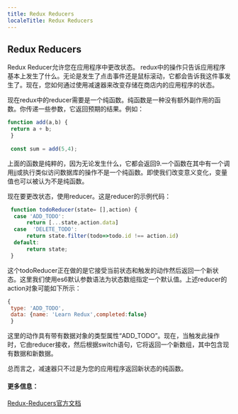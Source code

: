 ```yaml
---
title: Redux Reducers
localeTitle: Redux Reducers
---
```

## Redux Reducers

Redux Reducer允许您在应用程序中更改状态。 redux中的操作只告诉应用程序基本上发生了什么。无论是发生了点击事件还是鼠标滚动，它都会告诉我这件事发生了。现在，您如何通过使用减速器来改变存储在商店内的应用程序的状态。

现在redux中的reducer需要是一个纯函数。纯函数是一种没有额外副作用的函数。你传递一些参数，它返回预期的结果。例如：

```javascript
function add(a,b) { 
 return a + b; 
 } 
 
 const sum = add(5,4); 
```

上面的函数是纯粹的，因为无论发生什么，它都会返回9.一个函数在其中有一个调用jj或执行类似访问数据库的操作不是一个纯函数。即使我们改变意义变化，变量值也可以被认为不是纯函数。

现在要更改状态，使用reducer。这是reducer的示例代码：

```javascript
 function todoReducer(state= [],action) { 
  case 'ADD_TODO': 
      return [...state,action.data] 
  case  'DELETE_TODO': 
      return state.filter(todo=>todo.id !== action.id) 
  default: 
      return state; 
 } 
```

这个todoReducer正在做的是它接受当前状态和触发的动作然后返回一个新状态。这里我们使用es6默认参数语法为状态数组指定一个默认值。上述reducer的action对象可能如下所示：

```javascript
{ 
 type: 'ADD_TODO', 
 data: {name: 'Learn Redux',completed:false} 
 } 
```

这里的动作具有带有数据对象的类型属性“ADD\_TODO”。现在，当触发此操作时，它由reducer接收，然后根据switch语句，它将返回一个新数组，其中包含现有数据和新数据。

总而言之，减速器只不过是为您的应用程序返回新状态的纯函数。

#### 更多信息：

[Redux-Reducers官方文档](https://redux.js.org/basics/reducers)